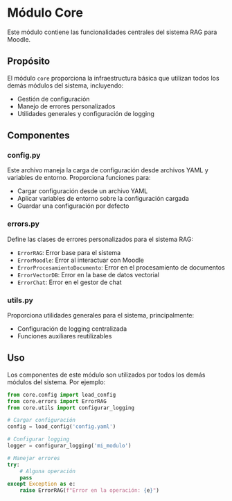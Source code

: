 # Módulo Core

Este módulo contiene las funcionalidades centrales del sistema RAG para Moodle.

## Propósito

El módulo `core` proporciona la infraestructura básica que utilizan todos los demás módulos del sistema, incluyendo:

- Gestión de configuración
- Manejo de errores personalizados
- Utilidades generales y configuración de logging

## Componentes

### config.py

Este archivo maneja la carga de configuración desde archivos YAML y variables de entorno. Proporciona funciones para:

- Cargar configuración desde un archivo YAML
- Aplicar variables de entorno sobre la configuración cargada
- Guardar una configuración por defecto

### errors.py

Define las clases de errores personalizados para el sistema RAG:

- `ErrorRAG`: Error base para el sistema
- `ErrorMoodle`: Error al interactuar con Moodle
- `ErrorProcesamientoDocumento`: Error en el procesamiento de documentos
- `ErrorVectorDB`: Error en la base de datos vectorial
- `ErrorChat`: Error en el gestor de chat

### utils.py

Proporciona utilidades generales para el sistema, principalmente:

- Configuración de logging centralizada
- Funciones auxiliares reutilizables

## Uso

Los componentes de este módulo son utilizados por todos los demás módulos del sistema. Por ejemplo:

```python
from core.config import load_config
from core.errors import ErrorRAG
from core.utils import configurar_logging

# Cargar configuración
config = load_config('config.yaml')

# Configurar logging
logger = configurar_logging('mi_modulo')

# Manejar errores
try:
    # Alguna operación
    pass
except Exception as e:
    raise ErrorRAG(f"Error en la operación: {e}")
```
